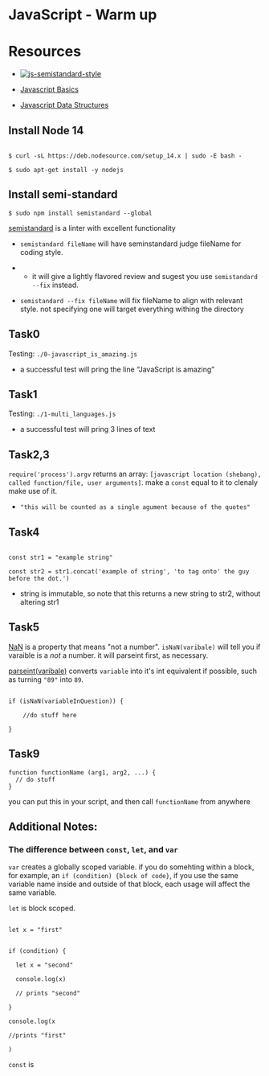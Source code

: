 # JavaScript - Warm up

# Resources

* [![js-semistandard-style](https://raw.githubusercontent.com/standard/semistandard/master/badge.svg)](https://github.com/standard/semistandard)

* [Javascript Basics](https://developer.mozilla.org/en-US/docs/Learn/Getting_started_with_the_web/JavaScript_basics)

* [Javascript Data Structures](https://developer.mozilla.org/en-US/docs/Web/JavaScript/Data_structures)

## Install Node 14

```

$ curl -sL https://deb.nodesource.com/setup_14.x | sudo -E bash -

$ sudo apt-get install -y nodejs

```

## Install semi-standard

`$ sudo npm install semistandard --global`

[semistandard](https://www.npmjs.com/package/semistandard) is a linter with excellent functionality

* `semistandard fileName` will have seminstandard judge fileName for coding style.

* * it will give a lightly flavored review and sugest you use `semistandard --fix` instead.

* `semistandard --fix fileName` will fix fileName to align with relevant style. not specifying one will target everything withing the directory

## Task0

Testing: `./0-javascript_is_amazing.js`

* a successful test will pring the line “JavaScript is amazing”

## Task1

Testing: `./1-multi_languages.js`

* a successful test will pring 3 lines of text

## Task2,3

`require('process').argv` returns an array: `[javascript location (shebang), called function/file, user arguments]`. make a `const` equal to it to clenaly make use of it.

* `"this will be counted as a single agument because of the quotes"`

## Task4

```

const str1 = "example string"

const str2 = str1.concat('example of string', 'to tag onto' the guy before the dot.')

```

* string is immutable, so note that this returns a new string to str2, without altering str1

## Task5

[NaN](https://developer.mozilla.org/en-US/docs/Web/JavaScript/Reference/Global_Objects/NaN) is a property that means "not a number". `isNaN(varibale)` will tell you if varaible is a _not_ a number. it will parseint first, as necessary.

[parseint(varibale)](https://developer.mozilla.org/en-US/docs/Web/JavaScript/Reference/Global_Objects/parseInt) converts `variable` into it's int equivalent if possible, such as turning `"89"` into `89`.

```

if (isNaN(variableInQuestion)) {

    //do stuff here

}

```

## Task9

```
function functionName (arg1, arg2, ...) {
  // do stuff
}
```

you can put this in your script, and then call `functionName` from anywhere

## Additional Notes:

### The difference between `const`, `let`, and `var`

`var` creates a globally scoped variable. if you do somehting within a block, for example, an `if (condition) {block of code}`, if you use the same variable name inside and outside of that block, each usage will affect the same variable.

`let` is block scoped.

```

let x = "first"


if (condition) {

  let x = "second"

  console.log(x)

  // prints "second"

}

console.log(x

//prints "first"

)

```

`const` is
